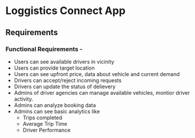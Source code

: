 # Loggistics Connect App

## Requirements

### Functional Requirements -
 - Users can see available drivers in vicinity
 - Users can provide target location
 - Users can see upfront price, data about vehicle and current demand
 - Drivers can accept/reject incoming requests
 - Drivers can update the status of delievery
 - Admins of driver agencies can manage available vehicles, montior driver activity.
 - Admins can analyze booking data
 - Admins can see basic analytics like
    * Trips completed
    * Average Trip Time
    * Driver Performance



